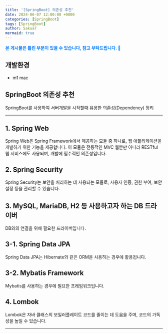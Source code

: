 ```yaml
---
title: '[SpringBoot] 의존성 추천'
date: 2024-06-07 12:00:00 +0000
categories: [SpringBoot]
tags: [SpringBoot]
author: Sakua7
mermaid: true
---
```


<span style="color: #007bff; font-weight: bold;">본 게시물은 틀린 부분이 있을 수 있습니다, 참고 부탁드립니다. 🥹</span>

## 개발환경
* m1 mac

## SpringBoot 의존성 추천

SpringBoot를 사용하여 서버개발을 시작할때 유용한 의존성(Dependency) 정리

---

## 1. Spring Web

Spring Web은 Spring Framework에서 제공하는 모듈 중 하나로, 웹 애플리케이션을 개발하기 위한 기능을 제공합니다. 이 모듈은 전통적인 MVC 웹뿐만 아니라 RESTful 웹 서비스에도 사용되며, 개발에 필수적인 의존성입니다.

## 2. Spring Security

Spring Security는 보안을 처리하는 데 사용되는 모듈로, 사용자 인증, 권한 부여, 보안 설정 등을 관리할 수 있습니다.

## 3. MySQL, MariaDB, H2 등 사용하고자 하는 DB 드라이버

DB와의 연결을 위해 필요한 드라이버입니다.

## 3-1. Spring Data JPA

Spring Data JPA는 Hibernate와 같은 ORM을 사용하는 경우에 활용됩니다.

## 3-2. Mybatis Framework

Mybatis를 사용하는 경우에 필요한 프레임워크입니다.

## 4. Lombok

Lombok은 자바 클래스의 보일러플레이트 코드를 줄이는 데 도움을 주며, 코드의 가독성을 높일 수 있습니다.

---
